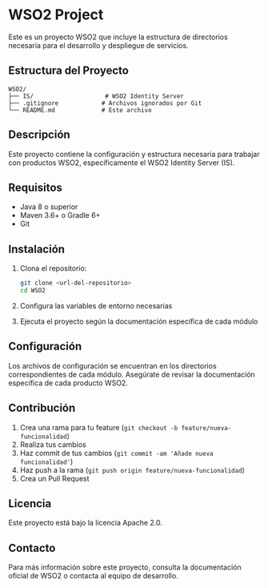 # WSO2 Project

Este es un proyecto WSO2 que incluye la estructura de directorios necesaria para el desarrollo y despliegue de servicios.

## Estructura del Proyecto

```
WSO2/
├── IS/                    # WSO2 Identity Server
├── .gitignore            # Archivos ignorados por Git
└── README.md             # Este archivo
```

## Descripción

Este proyecto contiene la configuración y estructura necesaria para trabajar con productos WSO2, específicamente el WSO2 Identity Server (IS).

## Requisitos

- Java 8 o superior
- Maven 3.6+ o Gradle 6+
- Git

## Instalación

1. Clona el repositorio:
   ```bash
   git clone <url-del-repositorio>
   cd WSO2
   ```

2. Configura las variables de entorno necesarias

3. Ejecuta el proyecto según la documentación específica de cada módulo

## Configuración

Los archivos de configuración se encuentran en los directorios correspondientes de cada módulo. Asegúrate de revisar la documentación específica de cada producto WSO2.

## Contribución

1. Crea una rama para tu feature (`git checkout -b feature/nueva-funcionalidad`)
2. Realiza tus cambios
3. Haz commit de tus cambios (`git commit -am 'Añade nueva funcionalidad'`)
4. Haz push a la rama (`git push origin feature/nueva-funcionalidad`)
5. Crea un Pull Request

## Licencia

Este proyecto está bajo la licencia Apache 2.0.

## Contacto

Para más información sobre este proyecto, consulta la documentación oficial de WSO2 o contacta al equipo de desarrollo.
